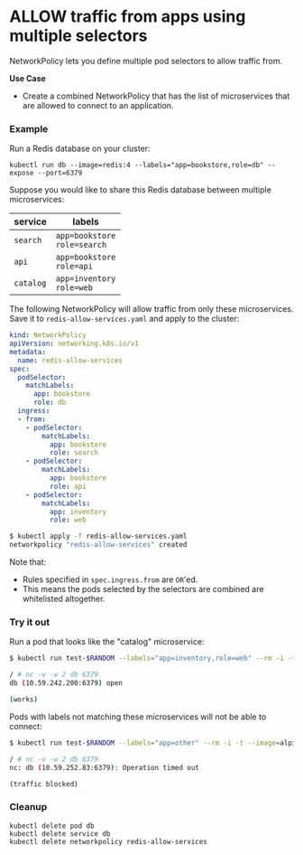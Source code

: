 # ALLOW traffic from apps using multiple selectors

NetworkPolicy lets you define multiple pod selectors to allow traffic from.

**Use Case**
- Create a combined NetworkPolicy that has the list of microservices that
  are allowed to connect to an application.

### Example

Run a Redis database on your cluster:

    kubectl run db --image=redis:4 --labels="app=bookstore,role=db" --expose --port=6379 

Suppose you would like to share this Redis database between multiple
microservices:

| service    | labels |
|------------|--------|
| `search`   | `app=bookstore`<br/>`role=search` |
| `api`      | `app=bookstore`<br/>`role=api` |
| `catalog`  | `app=inventory`<br/>`role=web` |

The following NetworkPolicy will allow traffic from only these microservices.
Save it to `redis-allow-services.yaml` and apply to the cluster:

```yaml
kind: NetworkPolicy
apiVersion: networking.k8s.io/v1
metadata:
  name: redis-allow-services
spec:
  podSelector:
    matchLabels:
      app: bookstore
      role: db
  ingress:
  - from:
    - podSelector:
        matchLabels:
          app: bookstore
          role: search
    - podSelector:
        matchLabels:
          app: bookstore
          role: api
    - podSelector:
        matchLabels:
          app: inventory
          role: web
```

```sh
$ kubectl apply -f redis-allow-services.yaml
networkpolicy "redis-allow-services" created
```

Note that:

- Rules specified in `spec.ingress.from` are `OR`'ed.
- This means the pods selected by the selectors are combined
  are whitelisted altogether.

### Try it out

Run a pod that looks like the "catalog" microservice:

```sh
$ kubectl run test-$RANDOM --labels="app=inventory,role=web" --rm -i -t --image=alpine -- sh

/ # nc -v -w 2 db 6379
db (10.59.242.200:6379) open

(works)
```

Pods with labels not matching these microservices will not be able to connect:

```sh
$ kubectl run test-$RANDOM --labels="app=other" --rm -i -t --image=alpine -- sh

/ # nc -v -w 2 db 6379
nc: db (10.59.252.83:6379): Operation timed out

(traffic blocked)
```

### Cleanup

    kubectl delete pod db
    kubectl delete service db
    kubectl delete networkpolicy redis-allow-services
